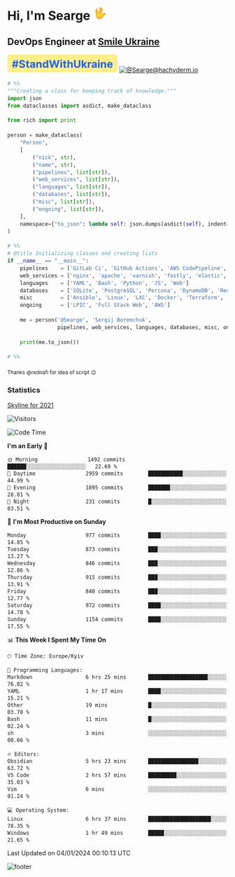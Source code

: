 # Hi, I'm Searge <img src="images/vulcan.webp" style="display: inline-block; margin: 0; height: 2rem" alt="Vulcan salute" />

## DevOps Engineer at [Smile Ukraine](https://smile-ukraine.com/en)

[![Stand With Ukraine](https://raw.githubusercontent.com/vshymanskyy/StandWithUkraine/main/badges/StandWithUkraine.svg)](https://stand-with-ukraine.pp.ua)
<a rel="me" href="https://hachyderm.io/@Searge">![@Searge@hachyderm.io](https://img.shields.io/badge/-@Searge-%232B90D9?logo=mastodon&logoColor=white)</a>

```python
# %%
"""Creating a class for keeping track of knowledge."""
import json
from dataclasses import asdict, make_dataclass

from rich import print

person = make_dataclass(
    "Person",
    [
        ("nick", str),
        ("name", str),
        ("pipelines", list[str]),
        ("web_services", list[str]),
        ("languages", list[str]),
        ("databases", list[str]),
        ("misc", list[str]),
        ("ongoing", list[str]),
    ],
    namespace={"to_json": lambda self: json.dumps(asdict(self), indent=4)},
)

# %%
# @title Initializing classes and creating lists
if __name__ == "__main__":
    pipelines    = ['GitLab Ci', 'GitHub Actions', 'AWS CodePipeline', 'Jenkins']
    web_services = ['nginx', 'apache', 'varnish', 'fastly', 'elastic', 'solr']
    languages    = ['YAML', 'Bash', 'Python', 'JS', 'Web']
    databases    = ['SQLite', 'PostgreSQL', 'Percona', 'DynamoDB', 'Redis']
    misc         = ['Ansible', 'Linux', 'LXC', 'Docker', 'Terraform', 'AWS']
    ongoing      = ['LPIC', 'Full Stack Web', 'AWS']

    me = person('@Searge', 'Sergij Boremchuk',
                pipelines, web_services, languages, databases, misc, ongoing)

    print(me.to_json())

# %%

```

<sub>Thanks @rednafi for idea of script :wink:</sub>

### Statistics

[Skyline for 2021](https://skyline.github.com/Searge/2021)

![Visitors](https://komarev.com/ghpvc/?username=searge&label=Profile%20views&color=0e75b6&style=flat) 
<!--START_SECTION:waka-->
![Code Time](http://img.shields.io/badge/Code%20Time-2%2C387%20hrs%207%20mins-blue)

**I'm an Early 🐤** 

```text
🌞 Morning                1492 commits        ██████░░░░░░░░░░░░░░░░░░░   22.69 % 
🌆 Daytime                2959 commits        ███████████░░░░░░░░░░░░░░   44.99 % 
🌃 Evening                1895 commits        ███████░░░░░░░░░░░░░░░░░░   28.81 % 
🌙 Night                  231 commits         █░░░░░░░░░░░░░░░░░░░░░░░░   03.51 % 
```
📅 **I'm Most Productive on Sunday** 

```text
Monday                   977 commits         ████░░░░░░░░░░░░░░░░░░░░░   14.85 % 
Tuesday                  873 commits         ███░░░░░░░░░░░░░░░░░░░░░░   13.27 % 
Wednesday                846 commits         ███░░░░░░░░░░░░░░░░░░░░░░   12.86 % 
Thursday                 915 commits         ███░░░░░░░░░░░░░░░░░░░░░░   13.91 % 
Friday                   840 commits         ███░░░░░░░░░░░░░░░░░░░░░░   12.77 % 
Saturday                 972 commits         ████░░░░░░░░░░░░░░░░░░░░░   14.78 % 
Sunday                   1154 commits        ████░░░░░░░░░░░░░░░░░░░░░   17.55 % 
```


📊 **This Week I Spent My Time On** 

```text
🕑︎ Time Zone: Europe/Kyiv

💬 Programming Languages: 
Markdown                 6 hrs 25 mins       ███████████████████░░░░░░   76.02 % 
YAML                     1 hr 17 mins        ████░░░░░░░░░░░░░░░░░░░░░   15.21 % 
Other                    19 mins             █░░░░░░░░░░░░░░░░░░░░░░░░   03.78 % 
Bash                     11 mins             █░░░░░░░░░░░░░░░░░░░░░░░░   02.24 % 
sh                       3 mins              ░░░░░░░░░░░░░░░░░░░░░░░░░   00.66 % 

🔥 Editors: 
Obsidian                 5 hrs 23 mins       ████████████████░░░░░░░░░   63.72 % 
VS Code                  2 hrs 57 mins       █████████░░░░░░░░░░░░░░░░   35.03 % 
Vim                      6 mins              ░░░░░░░░░░░░░░░░░░░░░░░░░   01.24 % 

💻 Operating System: 
Linux                    6 hrs 37 mins       ████████████████████░░░░░   78.35 % 
Windows                  1 hr 49 mins        █████░░░░░░░░░░░░░░░░░░░░   21.65 % 
```


 Last Updated on 04/01/2024 00:10:13 UTC
<!--END_SECTION:waka-->

![footer](https://capsule-render.vercel.app/api?type=waving&color=gradient&customColorList=14,21&height=82&section=footer)
